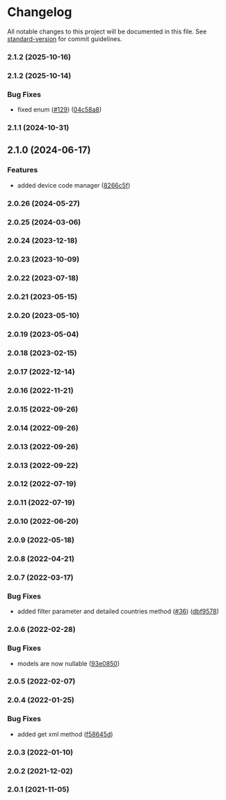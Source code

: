 # Changelog

All notable changes to this project will be documented in this file. See [standard-version](https://github.com/conventional-changelog/standard-version) for commit guidelines.

### 2.1.2 (2025-10-16)

### 2.1.2 (2025-10-14)


### Bug Fixes

* fixed enum ([#129](https://github.com/fattureincloud/fattureincloud-csharp-sdk/issues/129)) ([04c58a8](https://github.com/fattureincloud/fattureincloud-csharp-sdk/commit/04c58a8d429b2a3b315d4c90c00c3c0613bae830))

### 2.1.1 (2024-10-31)

## 2.1.0 (2024-06-17)


### Features

* added device code manager ([8266c5f](https://github.com/fattureincloud/fattureincloud-csharp-sdk/commit/8266c5fc6101e507f85e69a1426d17d6c85da6cd))

### 2.0.26 (2024-05-27)

### 2.0.25 (2024-03-06)

### 2.0.24 (2023-12-18)

### 2.0.23 (2023-10-09)

### 2.0.22 (2023-07-18)

### 2.0.21 (2023-05-15)

### 2.0.20 (2023-05-10)

### 2.0.19 (2023-05-04)

### 2.0.18 (2023-02-15)

### 2.0.17 (2022-12-14)

### 2.0.16 (2022-11-21)

### 2.0.15 (2022-09-26)

### 2.0.14 (2022-09-26)

### 2.0.13 (2022-09-26)

### 2.0.13 (2022-09-22)

### 2.0.12 (2022-07-19)

### 2.0.11 (2022-07-19)

### 2.0.10 (2022-06-20)

### 2.0.9 (2022-05-18)

### 2.0.8 (2022-04-21)

### 2.0.7 (2022-03-17)


### Bug Fixes

* added filter parameter and detailed countries method ([#36](https://github.com/fattureincloud/fattureincloud-csharp-sdk/issues/36)) ([dbf9578](https://github.com/fattureincloud/fattureincloud-csharp-sdk/commit/dbf95787a7a5a72b9413a8f79d60dac8004bd3ec))

### 2.0.6 (2022-02-28)


### Bug Fixes

* models are now nullable ([93e0850](https://github.com/fattureincloud/fattureincloud-csharp-sdk/commit/93e0850a21ed41d52b48fb7bdec4959b014b6013))

### 2.0.5 (2022-02-07)

### 2.0.4 (2022-01-25)


### Bug Fixes

* added get xml method ([f58645d](https://github.com/fattureincloud/fattureincloud-csharp-sdk/commit/f58645dfcf8c061eb5eea38c77c92c2e0d76c64a))

### 2.0.3 (2022-01-10)

### 2.0.2 (2021-12-02)

### 2.0.1 (2021-11-05)
